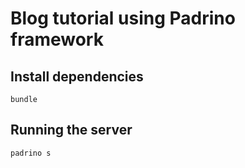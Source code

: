 # Blog tutorial using Padrino framework

## Install dependencies

```shell
bundle
```

## Running the server

```shell
padrino s
```
